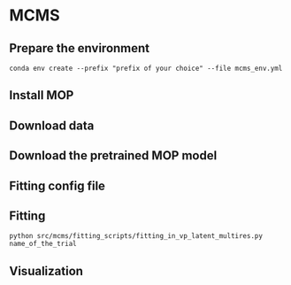 # MCMS

## Prepare the environment
```
conda env create --prefix "prefix of your choice" --file mcms_env.yml
```

## Install MOP


## Download data


## Download the pretrained MOP model


## Fitting config file

## Fitting

```
python src/mcms/fitting_scripts/fitting_in_vp_latent_multires.py name_of_the_trial
```

## Visualization



